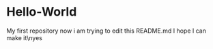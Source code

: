 # Hello-World
My first repository
now i am trying to edit this README.md 
I hope I can make it\nyes
